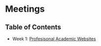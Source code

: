 # Meetings

## Table of Contents

- Week 1: [Profesisonal Academic Websites](https://github.com/rmorgan10/UWMadisonPGSC-PD/tree/master/Meetings/Meeting_1)
